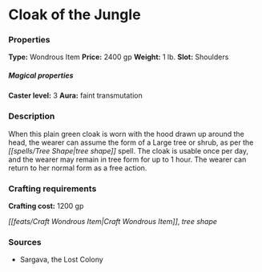 ﻿---
Title: "Cloak of the Jungle"
Type: "Wondrous Item"
Price: "2400 gp"
Weight: "1 lb."
Slot: "Shoulders"
Caster level: "3"
Aura: "faint transmutation"
Description: |
  "When this plain green cloak is worn with the hood drawn up around the head, the wearer can assume the form of a Large tree or shrub, as per the _tree shape_ spell. The cloak is usable once per day, and the wearer may remain in tree form for up to 1 hour. The wearer can return to her normal form as a free action."
Crafting cost: "1200 gp"
Sources: "['Sargava, the Lost Colony']"
---

# Cloak of the Jungle

### Properties

**Type:** Wondrous Item **Price:** 2400 gp **Weight:** 1 lb. **Slot:** Shoulders

##### Magical properties

**Caster level:** 3 **Aura:** faint transmutation

### Description

When this plain green cloak is worn with the hood drawn up around the head, the wearer can assume the form of a Large tree or shrub, as per the _[[spells/Tree Shape|tree shape]]_ spell. The cloak is usable once per day, and the wearer may remain in tree form for up to 1 hour. The wearer can return to her normal form as a free action.

### Crafting requirements

**Crafting cost:** 1200 gp

_[[feats/Craft Wondrous Item|Craft Wondrous Item]]_, _tree shape_

### Sources

* Sargava, the Lost Colony